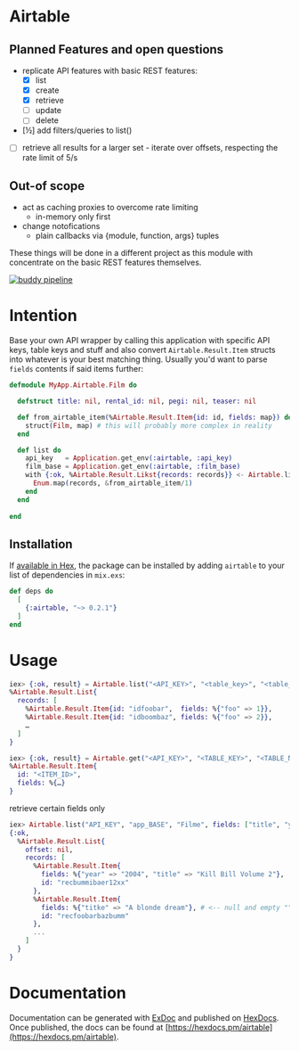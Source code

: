 # Airtable

## Planned Features and open questions

- replicate API features with basic REST features:
  * [x] list
  * [x] create
  * [x] retrieve
  * [ ] update
  * [ ] delete
- [½] add filters/queries to list()
- [ ] retrieve all results for a larger set - iterate over offsets, respecting the rate limit of 5/s

## Out-of scope

- act as caching proxies to overcome rate limiting
  * in-memory only first
- change notofications
  * plain callbacks via {module, function, args} tuples
  
These things will be done in a different project as this module with concentrate
on the basic REST features themselves.

[![buddy pipeline](https://app.buddy.works/zwoelf/elixir-airtable-client/pipelines/pipeline/199738/badge.svg?token=fb70ba265872a7640649f628ae57a3dae87c2cb21b49f078558379a232e50968 "buddy pipeline")](https://app.buddy.works/zwoelf/elixir-airtable-client/pipelines/pipeline/199738)

# Intention

Base your own API wrapper by calling this application with specific API keys,
table keys and stuff and also convert `Airtable.Result.Item` structs into
whatever is your best matching thing. Usually you'd want to parse `fields`
contents if said items further:

```elixir
defmodule MyApp.Airtable.Film do

  defstruct title: nil, rental_id: nil, pegi: nil, teaser: nil

  def from_airtable_item(%Airtable.Result.Item{id: id, fields: map}) do
    struct(Film, map) # this will probably more complex in reality
  end

  def list do
    api_key   = Application.get_env(:airtable, :api_key)
    film_base = Application.get_env(:airtable, :film_base)
    with {:ok, %Airtable.Result.Likst{records: records}} <- Airtable.list(api_key, film_base, "films") do
      Enum.map(records, &from_airtable_item/1)
    end
  end
    
end
```

## Installation

If [available in Hex](https://hex.pm/docs/publish), the package can be installed
by adding `airtable` to your list of dependencies in `mix.exs`:

```elixir
def deps do
  [
    {:airtable, "~> 0.2.1"}
  ]
end
```
# Usage

```elixir
iex> {:ok, result} = Airtable.list("<API_KEY>", "<table_key>", "<table_name>")
%Airtable.Result.List{
  records: [
    %Airtable.Result.Item{id: "idfoobar",  fields: %{"foo" => 1}},
    %Airtable.Result.Item{id: "idboombaz", fields: %{"foo" => 2}},
    …
  ]
}

iex> {:ok, result} = Airtable.get("<API_KEY>", "<TABLE_KEY>", "<TABLE_NAME>", "<ITEM_ID>")
%Airtable.Result.Item{
  id: "<ITEM_ID>",
  fields: %{…}
}
```

retrieve certain fields only

```elixir
iex> Airtable.list("API_KEY", "app_BASE", "Filme", fields: ["title", "year"])
{:ok,
  %Airtable.Result.List{
    offset: nil,
    records: [
      %Airtable.Result.Item{
        fields: %{"year" => "2004", "title" => "Kill Bill Volume 2"},
        id: "recbummibaer12xx"
      },
      %Airtable.Result.Item{
        fields: %{"titke" => "A blonde dream"}, # <-- null and empty "" values will be removed by Airtable itself!
        id: "recfoobarbazbumm"
      },
      ...
    ]
  }
}
```

# Documentation

Documentation can be generated with [ExDoc](https://github.com/elixir-lang/ex_doc)
and published on [HexDocs](https://hexdocs.pm). Once published, the docs can
be found at [https://hexdocs.pm/airtable](https://hexdocs.pm/airtable).

